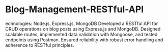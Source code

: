 # Blog-Management-RESTful-API
echnologies: Node.js, Express.js, MongoDB  Developed a RESTful API for CRUD operations on blog posts using Express.js and MongoDB. Designed scalable routes, implemented data validation with Mongoose, and tested endpoints using Postman. Ensured reliability with robust error handling and adherence to RESTful principles.
